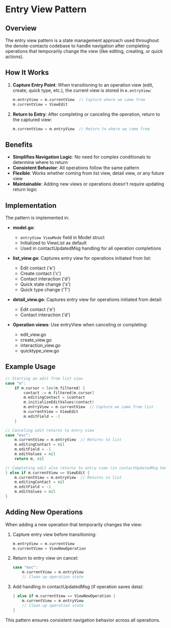 # Entry View Pattern

## Overview

The entry view pattern is a state management approach used throughout the denote-contacts codebase to handle navigation after completing operations that temporarily change the view (like editing, creating, or quick actions).

## How It Works

1. **Capture Entry Point**: When transitioning to an operation view (edit, create, quick type, etc.), the current view is stored in `m.entryView`:
   ```go
   m.entryView = m.currentView  // Capture where we came from
   m.currentView = ViewEdit
   ```

2. **Return to Entry**: After completing or canceling the operation, return to the captured view:
   ```go
   m.currentView = m.entryView  // Return to where we came from
   ```

## Benefits

- **Simplifies Navigation Logic**: No need for complex conditionals to determine where to return
- **Consistent Behavior**: All operations follow the same pattern
- **Flexible**: Works whether coming from list view, detail view, or any future view
- **Maintainable**: Adding new views or operations doesn't require updating return logic

## Implementation

The pattern is implemented in:

- **model.go**: 
  - `entryView ViewMode` field in Model struct
  - Initialized to ViewList as default
  - Used in contactUpdatedMsg handling for all operation completions

- **list_view.go**: Captures entry view for operations initiated from list:
  - Edit contact ('e')
  - Create contact ('c')
  - Contact interaction ('d')
  - Quick state change ('s')
  - Quick type change ('T')

- **detail_view.go**: Captures entry view for operations initiated from detail:
  - Edit contact ('e')
  - Contact interaction ('d')

- **Operation views**: Use entryView when canceling or completing:
  - edit_view.go
  - create_view.go
  - interaction_view.go
  - quicktype_view.go

## Example Usage

```go
// Starting an edit from list view
case "e":
    if m.cursor < len(m.filtered) {
        contact := m.filtered[m.cursor]
        m.editingContact = &contact
        m.initializeEditValues(contact)
        m.entryView = m.currentView  // Capture we came from list
        m.currentView = ViewEdit
        m.editField = -1
    }

// Canceling edit returns to entry view
case "esc":
    m.currentView = m.entryView  // Returns to list
    m.editingContact = nil
    m.editField = -1
    m.editValues = nil
    return m, nil

// Completing edit also returns to entry view (in contactUpdatedMsg handler)
} else if m.currentView == ViewEdit {
    m.currentView = m.entryView  // Returns to list
    m.editingContact = nil
    m.editField = -1
    m.editValues = nil
}
```

## Adding New Operations

When adding a new operation that temporarily changes the view:

1. Capture entry view before transitioning:
   ```go
   m.entryView = m.currentView
   m.currentView = ViewNewOperation
   ```

2. Return to entry view on cancel:
   ```go
   case "esc":
       m.currentView = m.entryView
       // Clean up operation state
   ```

3. Add handling in contactUpdatedMsg (if operation saves data):
   ```go
   } else if m.currentView == ViewNewOperation {
       m.currentView = m.entryView
       // Clean up operation state
   }
   ```

This pattern ensures consistent navigation behavior across all operations.